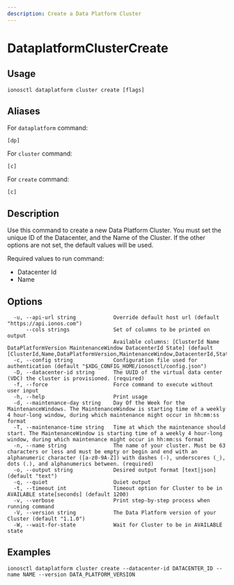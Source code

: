 ```yaml
---
description: Create a Data Platform Cluster
---
```


# DataplatformClusterCreate

## Usage

```text
ionosctl dataplatform cluster create [flags]
```

## Aliases

For `dataplatform` command:

```text
[dp]
```

For `cluster` command:

```text
[c]
```

For `create` command:

```text
[c]
```

## Description

Use this command to create a new Data Platform Cluster. You must set the unique ID of the Datacenter, and the Name of the Cluster. If the other options are not set, the default values will be used. 

Required values to run command:

* Datacenter Id
* Name

## Options

```text
  -u, --api-url string            Override default host url (default "https://api.ionos.com")
      --cols strings              Set of columns to be printed on output 
                                  Available columns: [ClusterId Name DataPlatformVersion MaintenanceWindow DatacenterId State] (default [ClusterId,Name,DataPlatformVersion,MaintenanceWindow,DatacenterId,State])
  -c, --config string             Configuration file used for authentication (default "$XDG_CONFIG_HOME/ionosctl/config.json")
  -D, --datacenter-id string      The UUID of the virtual data center (VDC) the cluster is provisioned. (required)
  -f, --force                     Force command to execute without user input
  -h, --help                      Print usage
  -d, --maintenance-day string    Day Of the Week for the MaintenanceWindows. The MaintenanceWindow is starting time of a weekly 4 hour-long window, during which maintenance might occur in hh:mm:ss format
  -T, --maintenance-time string   Time at which the maintenance should start. The MaintenanceWindow is starting time of a weekly 4 hour-long window, during which maintenance might occur in hh:mm:ss format
  -n, --name string               The name of your cluster. Must be 63 characters or less and must be empty or begin and end with an alphanumeric character ([a-z0-9A-Z]) with dashes (-), underscores (_), dots (.), and alphanumerics between. (required)
  -o, --output string             Desired output format [text|json] (default "text")
  -q, --quiet                     Quiet output
  -t, --timeout int               Timeout option for Cluster to be in AVAILABLE state[seconds] (default 1200)
  -v, --verbose                   Print step-by-step process when running command
  -V, --version string            The Data Platform version of your Cluster (default "1.1.0")
  -W, --wait-for-state            Wait for Cluster to be in AVAILABLE state
```

## Examples

```text
ionosctl dataplatform cluster create --datacenter-id DATACENTER_ID --name NAME --version DATA_PLATFORM_VERSION
```

